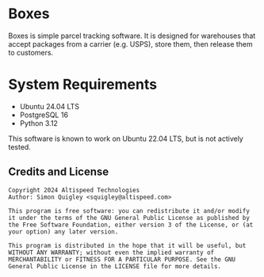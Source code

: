 # Boxes

Boxes is simple parcel tracking software. It is designed for warehouses that accept packages from a carrier (e.g. USPS), store them, then release them to customers.

# System Requirements

 - Ubuntu 24.04 LTS
 - PostgreSQL 16
 - Python 3.12

This software is known to work on Ubuntu 22.04 LTS, but is not actively tested.

## Credits and License

```
Copyright 2024 Altispeed Technologies
Author: Simon Quigley <squigley@altispeed.com>

This program is free software: you can redistribute it and/or modify it under the terms of the GNU General Public License as published by the Free Software Foundation, either version 3 of the License, or (at your option) any later version.

This program is distributed in the hope that it will be useful, but WITHOUT ANY WARRANTY; without even the implied warranty of MERCHANTABILITY or FITNESS FOR A PARTICULAR PURPOSE. See the GNU General Public License in the LICENSE file for more details.
```
